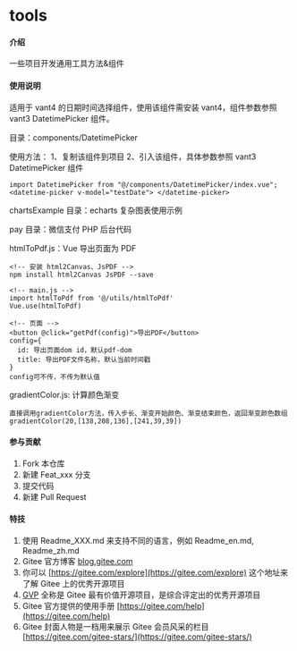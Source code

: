 # tools

#### 介绍

一些项目开发通用工具方法&组件

#### 使用说明

适用于 vant4 的日期时间选择组件，使用该组件需安装 vant4，组件参数参照 vant3 DatetimePicker 组件。

目录：components/DatetimePicker

使用方法：
1、复制该组件到项目
2、引入该组件，具体参数参照 vant3 DatetimePicker 组件

```
import DatetimePicker from "@/components/DatetimePicker/index.vue";
<datetime-picker v-model="testDate"> </datetime-picker>
```

chartsExample 目录：echarts 复杂图表使用示例

pay 目录：微信支付 PHP 后台代码

htmlToPdf.js：Vue 导出页面为 PDF

```
<!-- 安装 html2Canvas、JsPDF -->
npm install html2Canvas JsPDF --save

<!-- main.js -->
import htmlToPdf from '@/utils/htmlToPdf'
Vue.use(htmlToPdf)

<!-- 页面 -->
<button @click="getPdf(config)">导出PDF</button>
config={
  id: 导出页面dom id，默认pdf-dom
  title: 导出PDF文件名称，默认当前时间戳
}
config可不传，不传为默认值
```

gradientColor.js: 计算颜色渐变

```
直接调用gradientColor方法，传入步长、渐变开始颜色、渐变结束颜色，返回渐变颜色数组
gradientColor(20,[138,208,136],[241,39,39])
```

#### 参与贡献

1.  Fork 本仓库
2.  新建 Feat_xxx 分支
3.  提交代码
4.  新建 Pull Request

#### 特技

1.  使用 Readme_XXX.md 来支持不同的语言，例如 Readme_en.md, Readme_zh.md
2.  Gitee 官方博客 [blog.gitee.com](https://blog.gitee.com)
3.  你可以 [https://gitee.com/explore](https://gitee.com/explore) 这个地址来了解 Gitee 上的优秀开源项目
4.  [GVP](https://gitee.com/gvp) 全称是 Gitee 最有价值开源项目，是综合评定出的优秀开源项目
5.  Gitee 官方提供的使用手册 [https://gitee.com/help](https://gitee.com/help)
6.  Gitee 封面人物是一档用来展示 Gitee 会员风采的栏目 [https://gitee.com/gitee-stars/](https://gitee.com/gitee-stars/)
